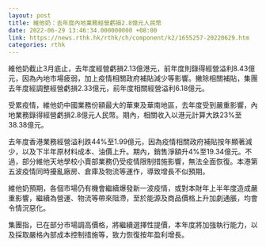 ```yaml
---
layout: post
title: 維他奶：去年度內地業務經營虧損2.8億元人民幣
date: 2022-06-29 13:46:34.000000000 +08:00
link: https://news.rthk.hk/rthk/ch/component/k2/1655257-20220629.htm
categories: rthk
---
```


維他奶截止3月底止，去年度經營虧損2.13億港元，前年度則錄得經營溢利8.43億元，因為內地市場疲弱，加上疫情相關政府補貼減少等影響。撇除相關補貼，集團去年度經調整經營虧損2.33億元，前年度相關經營溢利6.18億元。

受累疫情，維他奶中國業務份額最大的華東及華南地區，去年度受到嚴重影響，內地業務錄得經營虧損2.8億元人民幣。期內，相關收入以港元計算大跌23%至38.38億元。

去年度香港業務經營溢利跌44%至1.99億元，因為疫情相關政府補貼按年顯著減少，以及下半年原材料成本、油價上升。期內，銷售淨額升4%至19.34億元。不過，部分維他天地學校小賣部業務仍受疫情限制措施影響，無法全面恢復。本港第五波疫情同時擾亂廠房、倉庫及物流等運作，導致增長不似預期。

維他奶預期，各個市場仍有機會繼續爆發新一波疫情，或對本財年上半年度造成嚴重影響，繼續為營運、物流等帶來阻滯，至於能源及商品價格上升加劇通脹，均會令情況惡化。

集團指，已在部分市場調高價格，將繼續選擇性提價，本年度將加強執行能力，以及採取嚴格內部成本控制措施等，致力恢復按年盈利增長。
